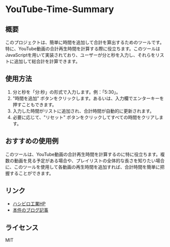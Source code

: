 # YouTube-Time-Summary

## 概要

このプロジェクトは、簡単に時間を追加して合計を算出するためのツールです。特に、YouTube動画の合計再生時間を計算する際に役立ちます。このツールはJavaScriptを用いて実装されており、ユーザーが分と秒を入力し、それらをリストに追加して総合計を計算できます。

## 使用方法

1. 分と秒を「分:秒」の形式で入力します。例：「5:30」。
2. "時間を追加" ボタンをクリックします。あるいは、入力欄でエンターキーを押すこともできます。
3. 入力した時間がリストに追加され、合計時間が自動的に更新されます。
4. 必要に応じて、"リセット" ボタンをクリックしてすべての時間をクリアします。

## おすすめの使用例

このツールは、YouTube動画の合計再生時間を計算するのに特に役立ちます。複数の動画を見る予定がある場合や、プレイリストの全体的な長さを知りたい場合に、このツールを使用して各動画の再生時間を追加すれば、合計時間を簡単に把握することができます。

## リンク

- [ハシビロ工業HP](https://sites.google.com/view/hsbl-industrial-hp/home)
- [本件のブログ記事](https://hsbl-industrial-zakki.blogspot.com/2023/06/6-1.html)

## ライセンス

MIT


